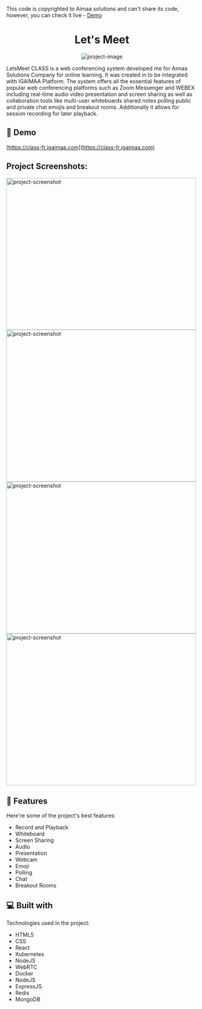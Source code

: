 This code is copyrighted to Aimaa solutions and can't share its code, however, you can check it live - [Demo](https://class-fr.igaimaa.com/)

<h1 align="center" id="title">Let's Meet</h1>

<p align="center"><img src="https://class-fr.igaimaa.com/images/Logo.png" alt="project-image"></p>

<p id="description">LetsMeet CLASS is a web conferencing system developed me for Aimaa Solutions Company for online learning. It was created in to be integrated with IGAIMAA Platform. The system offers all the essential features of popular web conferencing platforms such as Zoom Messenger and WEBEX including real-time audio video presentation and screen sharing as well as collaboration tools like multi-user whiteboards shared notes polling public and private chat emojis and breakout rooms. Additionally it allows for session recording for later playback.</p>

<h2>🚀 Demo</h2>

[https://class-fr.igaimaa.com](https://class-fr.igaimaa.com)

<h2>Project Screenshots:</h2>

<img src="https://user-images.githubusercontent.com/47497598/212538436-840433e6-69c4-4395-bec2-49b481facce4.png" alt="project-screenshot" width="500" height="400/">

<img src="https://user-images.githubusercontent.com/47497598/212538464-5c04e6a9-bee7-4772-8fc4-d4b1d696d3db.png" alt="project-screenshot" width="500" height="400/">

<img src="https://user-images.githubusercontent.com/47497598/212538478-8513e196-11ce-446f-a2b9-6c13f9c6ed79.png" alt="project-screenshot" width="500" height="400/">

<img src="https://user-images.githubusercontent.com/47497598/212538493-1f74b16c-2738-46af-b4d5-98eb9af969da.png" alt="project-screenshot" width="500" height="400/">

  
  
<h2>🧐 Features</h2>

Here're some of the project's best features:

*   Record and Playback
*   Whiteboard
*   Screen Sharing
*   Audio
*   Presentation
*   Webcam
*   Emoji
*   Polling
*   Chat
*   Breakout Rooms

  
  
<h2>💻 Built with</h2>

Technologies used in the project:

*   HTML5
*   CSS
*   React
*   Kubernetes
*   NodeJS
*   WebRTC
*   Docker
*   NodeJS
*   ExpressJS
*   Redis
*   MongoDB
